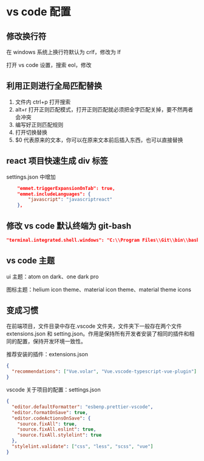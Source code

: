 # vs code 配置

## 修改换行符

在 windows 系统上换行符默认为 crlf，修改为 lf

打开 vs code 设置，搜索 eol，修改

## 利用正则进行全局匹配替换

1. 文件内 ctrl+p 打开搜索
2. alt+r 打开正则匹配模式，打开正则匹配就必须把全字匹配关掉，要不然两者会冲突
3. 编写好正则匹配规则
4. 打开切换替换
5. $0 代表原来的文本，你可以在原来文本前后插入东西，也可以直接替换

## react 项目快速生成 div 标签

settings.json 中增加

```json
    "emmet.triggerExpansionOnTab": true,
    "emmet.includeLanguages": {
        "javascript": "javascriptreact"
    },
```

## 修改 vs code 默认终端为 git-bash

```json
"terminal.integrated.shell.windows": "C:\\Program Files\\Git\\bin\\bash.exe" // 修改默认终端为bash
```

## vs code 主题

ui 主题：atom on dark、one dark pro

图标主题：helium icon theme、material icon theme、material theme icons

## 变成习惯

在前端项目，文件目录中存在.vscode 文件夹，文件夹下一般存在两个文件 extensions.json 和 setting.json。作用是保持所有开发者安装了相同的插件和相同的配置，保持开发环境一致性。

推荐安装的插件：extensions.json

```json
{
  "recommendations": ["Vue.volar", "Vue.vscode-typescript-vue-plugin"]
}
```

vscode 关于项目的配置：settings.json

```json
{
  "editor.defaultFormatter": "esbenp.prettier-vscode",
  "editor.formatOnSave": true,
  "editor.codeActionsOnSave": {
    "source.fixAll": true,
    "source.fixAll.eslint": true,
    "source.fixAll.stylelint": true
  },
  "stylelint.validate": ["css", "less", "scss", "vue"]
}
```
